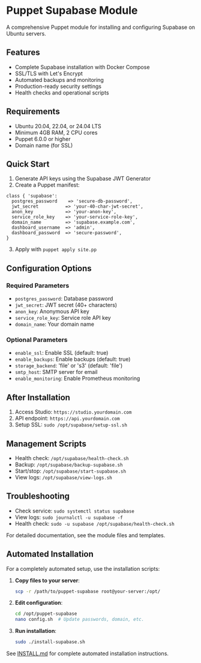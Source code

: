 # Puppet Supabase Module

A comprehensive Puppet module for installing and configuring Supabase on Ubuntu servers.

## Features

- Complete Supabase installation with Docker Compose
- SSL/TLS with Let's Encrypt
- Automated backups and monitoring
- Production-ready security settings
- Health checks and operational scripts

## Requirements

- Ubuntu 20.04, 22.04, or 24.04 LTS
- Minimum 4GB RAM, 2 CPU cores
- Puppet 6.0.0 or higher
- Domain name (for SSL)

## Quick Start

1. Generate API keys using the Supabase JWT Generator
2. Create a Puppet manifest:

```puppet
class { 'supabase':
  postgres_password    => 'secure-db-password',
  jwt_secret          => 'your-40-char-jwt-secret',
  anon_key            => 'your-anon-key',
  service_role_key    => 'your-service-role-key',
  domain_name         => 'supabase.example.com',
  dashboard_username  => 'admin',
  dashboard_password  => 'secure-password',
}
```

3. Apply with `puppet apply site.pp`

## Configuration Options

### Required Parameters

- `postgres_password`: Database password
- `jwt_secret`: JWT secret (40+ characters)
- `anon_key`: Anonymous API key
- `service_role_key`: Service role API key
- `domain_name`: Your domain name

### Optional Parameters

- `enable_ssl`: Enable SSL (default: true)
- `enable_backups`: Enable backups (default: true)
- `storage_backend`: 'file' or 's3' (default: 'file')
- `smtp_host`: SMTP server for email
- `enable_monitoring`: Enable Prometheus monitoring

## After Installation

1. Access Studio: `https://studio.yourdomain.com`
2. API endpoint: `https://api.yourdomain.com`
3. Setup SSL: `sudo /opt/supabase/setup-ssl.sh`

## Management Scripts

- Health check: `/opt/supabase/health-check.sh`
- Backup: `/opt/supabase/backup-supabase.sh`
- Start/stop: `/opt/supabase/start-supabase.sh`
- View logs: `/opt/supabase/view-logs.sh`

## Troubleshooting

- Check service: `sudo systemctl status supabase`
- View logs: `sudo journalctl -u supabase -f`
- Health check: `sudo -u supabase /opt/supabase/health-check.sh`

For detailed documentation, see the module files and templates.

## Automated Installation

For a completely automated setup, use the installation scripts:

1. **Copy files to your server**:
   ```bash
   scp -r /path/to/puppet-supabase root@your-server:/opt/
   ```

2. **Edit configuration**:
   ```bash
   cd /opt/puppet-supabase
   nano config.sh  # Update passwords, domain, etc.
   ```

3. **Run installation**:
   ```bash
   sudo ./install-supabase.sh
   ```

See [INSTALL.md](INSTALL.md) for complete automated installation instructions. 
